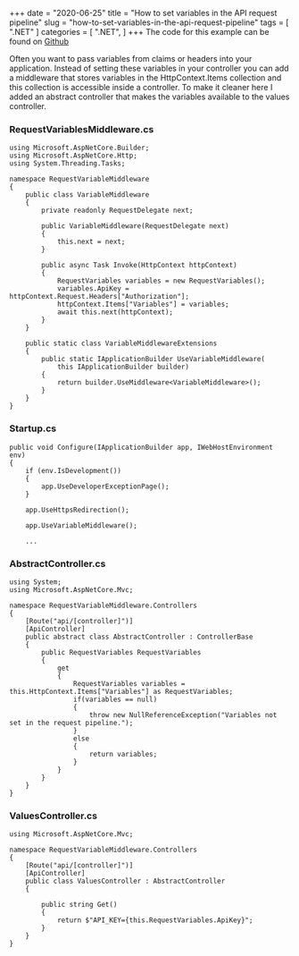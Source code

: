 +++
date = "2020-06-25"
title = "How to set variables in the API request pipeline"
slug = "how-to-set-variables-in-the-api-request-pipeline"
tags = [
    ".NET"
]
categories = [
    ".NET",
]
+++
The code for this example can be found on [Github](https://github.com/codenesium/blog/code/tree/master/RequestVariableMiddleware)

Often you want to pass variables from claims or headers into your application. Instead of setting these variables in your controller you can add a middleware that stores variables in the HttpContext.Items collection and this collection is accessible inside a controller. To make it cleaner here I added an abstract controller that makes the variables available to the values controller.

### RequestVariablesMiddleware.cs
```
using Microsoft.AspNetCore.Builder;
using Microsoft.AspNetCore.Http;
using System.Threading.Tasks;

namespace RequestVariableMiddleware
{
    public class VariableMiddleware
    {
        private readonly RequestDelegate next;

        public VariableMiddleware(RequestDelegate next)
        {
            this.next = next;
        }

        public async Task Invoke(HttpContext httpContext)
        {
            RequestVariables variables = new RequestVariables();
            variables.ApiKey = httpContext.Request.Headers["Authorization"];
            httpContext.Items["Variables"] = variables;
            await this.next(httpContext);
        }
    }

    public static class VariableMiddlewareExtensions
    {
        public static IApplicationBuilder UseVariableMiddleware(
            this IApplicationBuilder builder)
        {
            return builder.UseMiddleware<VariableMiddleware>();
        }
    }
}
```

### Startup.cs
```
public void Configure(IApplicationBuilder app, IWebHostEnvironment env)
{
    if (env.IsDevelopment())
    {
        app.UseDeveloperExceptionPage();
    }

    app.UseHttpsRedirection();

    app.UseVariableMiddleware();

    ...
```

### AbstractController.cs
```
using System;
using Microsoft.AspNetCore.Mvc;

namespace RequestVariableMiddleware.Controllers
{
    [Route("api/[controller]")]
    [ApiController]
    public abstract class AbstractController : ControllerBase
    {
        public RequestVariables RequestVariables 
        {
            get
            {
                RequestVariables variables = this.HttpContext.Items["Variables"] as RequestVariables;
                if(variables == null)
                {
                    throw new NullReferenceException("Variables not set in the request pipeline.");
                }
                else
                {
                    return variables;
                }
            }
        }
    }
}
```

### ValuesController.cs
```
using Microsoft.AspNetCore.Mvc;

namespace RequestVariableMiddleware.Controllers
{
    [Route("api/[controller]")]
    [ApiController]
    public class ValuesController : AbstractController
    {

        public string Get()
        {
            return $"API_KEY={this.RequestVariables.ApiKey}";
        }
    }
}
```